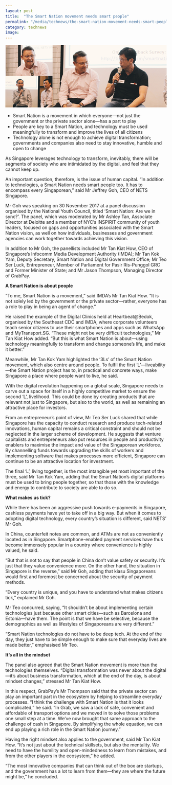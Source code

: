 ```yaml
---
layout: post
title:  "The Smart Nation movement needs smart people"
permalink: "/media/technews/the-smart-nation-movement-needs-smart-people"
category: technews
image: 
---
```


![the smart nation movement needs smart people](/images/technews/the-smart-nation-movement-needs-smart-people-part-1.png)

- Smart Nation is a movement in which everyone—not just the government or the private sector alone—has a part to play
- People are key to a Smart Nation, and technology must be used meaningfully to transform and improve the lives of all citizens
- Technology alone is not enough to achieve digital transformation; governments and companies also need to stay innovative, humble and open to change 

As Singapore leverages technology to transform, inevitably, there will be segments of society who are intimidated by the digital, and feel that they cannot keep up. 

An important question, therefore, is the issue of human capital. “In addition to technologies, a Smart Nation needs smart people too. It has to encompass every Singaporean,” said Mr Jeffrey Goh, CEO of NETS Singapore. 

Mr Goh was speaking on 30 November 2017 at a panel discussion organised by the National Youth Council, titled ‘Smart Nation: Are we in sync?’. The panel, which was moderated by Mr Ashley Tan, Associate Director at Deloitte and a member of NYC’s INSPIRIT community of youth leaders, focused on gaps and opportunities associated with the Smart Nation vision, as well on how individuals, businesses and government agencies can work together towards achieving this vision.

In addition to Mr Goh, the panellists included Mr Tan Kiat How, CEO of Singapore’s Infocomm Media Development Authority (IMDA); Mr Tan Kok Yam, Deputy Secretary, Smart Nation and Digital Government Office; Mr Teo Ser Luck, Entrepreneur, Member of Parliament for Pasir Ris-Punggol GRC and Former Minister of State; and Mr Jason Thompson, Managing Director of GrabPay.


**A Smart Nation is about people**

“To me, Smart Nation is a movement,” said IMDA’s Mr Tan Kiat How. “It is not solely led by the government or the private sector—rather, everyone has a role to play in being an agent of change.”

He raised the example of the Digital Clinics held at Heartbeat@Bedok, organised by the Southeast CDC and IMDA, where corporate volunteers teach senior citizens to use their smartphones and apps such as WhatsApp and MyTransport.SG. “These might not be very difficult technologies,” Mr Tan Kiat How added. “But this is what Smart Nation is about—using technology meaningfully to transform and change someone’s life, and make it better.”

Meanwhile, Mr Tan Kok Yam highlighted the ‘3Ls’ of the Smart Nation movement, which also centre around people. To fulfil the first ‘L’—liveability—the Smart Nation project has to, in practical and concrete ways, make Singapore a place where people want to live, he said. 

With the digital revolution happening on a global scale, Singapore needs to carve out a space for itself in a highly competitive market to ensure the second ‘L’, livelihood. This could be done by creating products that are relevant not just to Singapore, but also to the world, as well as remaining an attractive place for investors. 

From an entrepreneur’s point of view, Mr Teo Ser Luck shared that while Singapore has the capacity to conduct research and produce tech-related innovations, human capital remains a critical constraint and should not be neglected in the larger scheme of development. He suggests that venture capitalists and entrepreneurs also put resources in people and productivity enablers to maximise the impact and value of the Singaporean workforce. By channelling funds towards upgrading the skills of workers and implementing software that makes processes more efficient, Singapore can continue to be an attractive location for investment.

The final ‘L’, living together, is the most intangible yet most important of the three, said Mr Tan Kok Yam, adding that the Smart Nation’s digital platforms must be used to bring people together, so that those with the knowledge and energy to contribute to society are able to do so. 


**What makes us tick?**

While there has been an aggressive push towards e-payments in Singapore, cashless payments have yet to take off in a big way. But when it comes to adopting digital technology, every country’s situation is different, said NETS’ Mr Goh. 

In China, counterfeit notes are common, and ATMs are not as conveniently located as in Singapore. Smartphone-enabled payment services have thus become immensely popular in a country where convenience is highly valued, he said.

“But that is not to say that people in China don’t value safety or security. It’s just that they value convenience more. On the other hand, the situation in Singapore is the reverse,” said Mr Goh, adding that kiasu Singaporeans would first and foremost be concerned about the security of payment methods.   

“Every country is unique, and you have to understand what makes citizens tick,” explained Mr Goh.

Mr Teo concurred, saying, “It shouldn’t be about implementing certain technologies just because other smart cities—such as Barcelona and Estonia—have them. The point is that we have be selective, because the demographics as well as lifestyles of Singaporeans are very different.” 

“Smart Nation technologies do not have to be deep tech. At the end of the day, they just have to be simple enough to make sure that everyday lives are made better,” emphasised Mr Teo.  


**It’s all in the mindset**

The panel also agreed that the Smart Nation movement is more than the technologies themselves. “Digital transformation was never about the digital—it’s about business transformation, which at the end of the day, is about mindset changes,” stressed Mr Tan Kiat How. 

In this respect, GrabPay’s Mr Thompson said that the private sector can play an important part in the ecosystem by helping to streamline everyday processes. “I think the challenge with Smart Nation is that it looks complicated,” he said. “In Grab, we saw a lack of safe, convenient and affordable of transport options and we moved in to solve those problems one small step at a time. We’ve now brought that same approach to the challenge of cash in Singapore. By simplifying the whole equation, we can end up playing a rich role in the Smart Nation journey.”

Having the right mindset also applies to the government, said Mr Tan Kiat How. “It’s not just about the technical skillsets, but also the mentality. We need to have the humility and open-mindedness to learn from mistakes, and from the other players in the ecosystem,” he added. 

“The most innovative companies that can think out of the box are startups, and the government has a lot to learn from them—they are where the future might be,” he concluded. 
